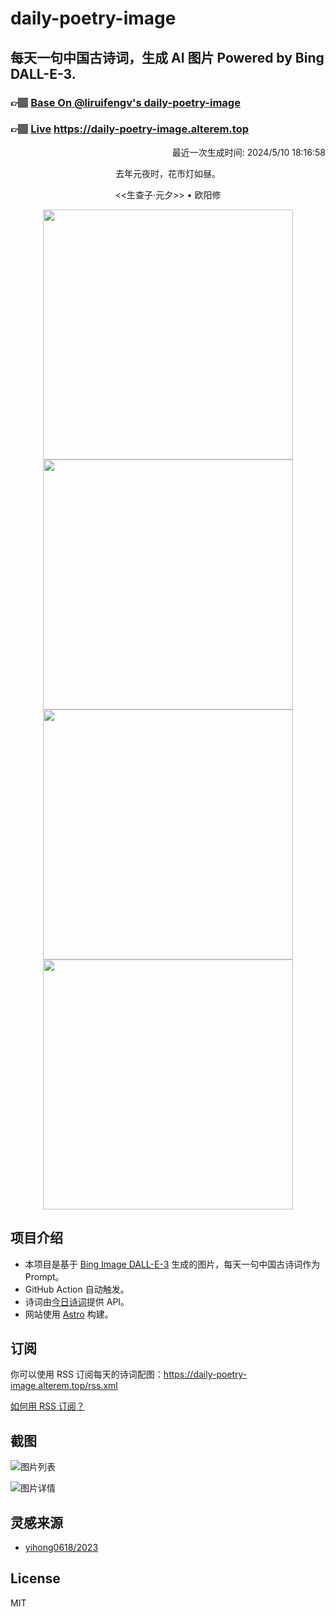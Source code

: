 
# daily-poetry-image

## 每天一句中国古诗词，生成 AI 图片 Powered by Bing DALL-E-3.

### 👉🏽 [Base On @liruifengv's daily-poetry-image](https://github.com/liruifengv/daily-poetry-image)

### 👉🏽 [Live](https://daily-poetry-image.alterem.top/) https://daily-poetry-image.alterem.top

<p align="right">
  最近一次生成时间: 2024/5/10 18:16:58
</p>
<p align="center">
去年元夜时，花市灯如昼。
</p>
<p align="center">
<<生查子·元夕>> • 欧阳修
</p>
<p align="center">
<img src="https://tse3.mm.bing.net/th/id/OIG2.Jci06QMVGSyAQGcB_O3W" height="400" width="400" />
<img src="https://tse2.mm.bing.net/th/id/OIG2.6VPhV_nur6bg0HWuwtcW" height="400" width="400" />
<img src="https://tse1.mm.bing.net/th/id/OIG2.g8S3og5NqRxQp1.SacrS" height="400" width="400" />
<img src="https://tse1.mm.bing.net/th/id/OIG2.2jPClJybkVZwNAEPgGMN" height="400" width="400" />
</p>

## 项目介绍

-   本项目是基于 [Bing Image DALL-E-3](https://www.bing.com/images/create) 生成的图片，每天一句中国古诗词作为 Prompt。
-   GitHub Action 自动触发。
-   诗词由[今日诗词](https://www.jinrishici.com/)提供 API。
-   网站使用 [Astro](https://astro.build) 构建。

## 订阅

你可以使用 RSS 订阅每天的诗词配图：https://daily-poetry-image.alterem.top/rss.xml

[如何用 RSS 订阅？](https://zhuanlan.zhihu.com/p/55026716)

## 截图

![图片列表](./screenshots/Snipaste_2023-12-28_21-00-26.png)

![图片详情](./screenshots/Snipaste_2023-12-28_21-00-53.png)

## 灵感来源

-   [yihong0618/2023](https://github.com/yihong0618/2023)

## License

MIT
